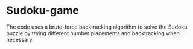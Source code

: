 # Sudoku-game
The code uses a brute-force backtracking algorithm to solve the Sudoku puzzle by trying different number placements and backtracking when necessary
